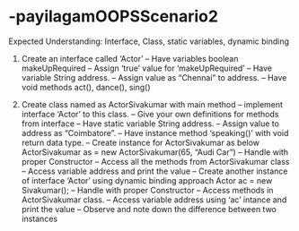 # -payilagamOOPSScenario2
Expected Understanding: Interface, Class, static variables, dynamic binding
1) Create an interface called ‘Actor’
– Have variables boolean makeUpRequired
– Assign ‘true’ value for ‘makeUpRequired’
– Have variable String address.
– Assign value as “Chennai” to address.
– Have void methods act(), dance(), sing()

2) Create class named as ActorSivakumar with main method
– implement interface ‘Actor’ to this class.
– Give your own definitions for methods from interface
– Have static variable String address.
– Assign value to address as “Coimbatore”.
– Have instance method ‘speaking()’ with void return data type.
– Create instance for ActorSivakumar as below
ActorSivakumar as = new ActorSivakumar(65, “Audi Car”)
– Handle with proper Constructor
– Access all the methods from ActorSivakumar class
– Access variable address and print the value
– Create another instance of interface ‘Actor’ using dynamic binding approach
Actor ac = new Sivakumar();
– Handle with proper Constructor
– Access methods in ActorSivakumar class.
– Access variable address using ‘ac’ intance and print the value
– Observe and note down the difference between two instances
